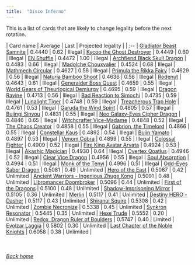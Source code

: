 ```yaml
---
title:  "Disco Inferno"
---
```


This is a list of cards that are likely to change legality before the next rotation.

| Card name | Average | Last | Projected legality |
| :-- |
[Gladiator Beast Samnite](https://db.ygoprodeck.com/card/?search=Gladiator%20Beast%20Samnite) | 0.4440 | 0.62 | Illegal |
[Kycoo the Ghost Destroyer](https://db.ygoprodeck.com/card/?search=Kycoo%20the%20Ghost%20Destroyer) | 0.4449 | 0.60 | Illegal |
[EN Shuffle](https://db.ygoprodeck.com/card/?search=EN%20Shuffle) | 0.4472 | 1.00 | Illegal |
[Archfiend Black Skull Dragon](https://db.ygoprodeck.com/card/?search=Archfiend%20Black%20Skull%20Dragon) | 0.4483 | 0.66 | Illegal |
[Madolche Chouxvalier](https://db.ygoprodeck.com/card/?search=Madolche%20Chouxvalier) | 0.4524 | 0.68 | Illegal |
[Mathmech Circular](https://db.ygoprodeck.com/card/?search=Mathmech%20Circular) | 0.4627 | 0.56 | Illegal |
[Primula the Rikka Fairy](https://db.ygoprodeck.com/card/?search=Primula%20the%20Rikka%20Fairy) | 0.4629 | 0.56 | Illegal |
[Naturia Bamboo Shoot](https://db.ygoprodeck.com/card/?search=Naturia%20Bamboo%20Shoot) | 0.4636 | 0.56 | Illegal |
[Rodenut](https://db.ygoprodeck.com/card/?search=Rodenut) | 0.4643 | 0.61 | Illegal |
[Generaider Boss Quest](https://db.ygoprodeck.com/card/?search=Generaider%20Boss%20Quest) | 0.4659 | 0.55 | Illegal |
[World Gears of Theurlogical Demiurgy](https://db.ygoprodeck.com/card/?search=World%20Gears%20of%20Theurlogical%20Demiurgy) | 0.4695 | 0.59 | Illegal |
[Dragon Ravine](https://db.ygoprodeck.com/card/?search=Dragon%20Ravine) | 0.4713 | 0.56 | Illegal |
[Bad Reaction to Simochi](https://db.ygoprodeck.com/card/?search=Bad%20Reaction%20to%20Simochi) | 0.4735 | 0.59 | Illegal |
[Lunalight Tiger](https://db.ygoprodeck.com/card/?search=Lunalight%20Tiger) | 0.4748 | 0.59 | Illegal |
[Treacherous Trap Hole](https://db.ygoprodeck.com/card/?search=Treacherous%20Trap%20Hole) | 0.4761 | 0.53 | Illegal |
[Garuda the Wind Spirit](https://db.ygoprodeck.com/card/?search=Garuda%20the%20Wind%20Spirit) | 0.4805 | 0.57 | Illegal |
[Bujingi Sinyou](https://db.ygoprodeck.com/card/?search=Bujingi%20Sinyou) | 0.4831 | 0.55 | Illegal |
[Neo Galaxy-Eyes Cipher Dragon](https://db.ygoprodeck.com/card/?search=Neo%20Galaxy-Eyes%20Cipher%20Dragon) | 0.4846 | 0.65 | Illegal |
[Witchcrafter Vice-Madame](https://db.ygoprodeck.com/card/?search=Witchcrafter%20Vice-Madame) | 0.4848 | 0.52 | Illegal |
[The Chaos Creator](https://db.ygoprodeck.com/card/?search=The%20Chaos%20Creator) | 0.4858 | 0.55 | Illegal |
[Gabrion, the Timelord](https://db.ygoprodeck.com/card/?search=Gabrion,%20the%20Timelord) | 0.4866 | 0.55 | Illegal |
[Constellar Kaus](https://db.ygoprodeck.com/card/?search=Constellar%20Kaus) | 0.4892 | 0.54 | Illegal |
[Bujin Yamato](https://db.ygoprodeck.com/card/?search=Bujin%20Yamato) | 0.4897 | 0.53 | Illegal |
[Venom Cobra](https://db.ygoprodeck.com/card/?search=Venom%20Cobra) | 0.4899 | 0.55 | Illegal |
[Colossal Fighter](https://db.ygoprodeck.com/card/?search=Colossal%20Fighter) | 0.4909 | 0.52 | Illegal |
[Fire King Avatar Arvata](https://db.ygoprodeck.com/card/?search=Fire%20King%20Avatar%20Arvata) | 0.4924 | 0.53 | Illegal |
[Akashic Magician](https://db.ygoprodeck.com/card/?search=Akashic%20Magician) | 0.4930 | 0.64 | Illegal |
[Overtex Qoatlus](https://db.ygoprodeck.com/card/?search=Overtex%20Qoatlus) | 0.4946 | 0.52 | Illegal |
[Clear Vice Dragon](https://db.ygoprodeck.com/card/?search=Clear%20Vice%20Dragon) | 0.4956 | 0.55 | Illegal |
[Soul Absorption](https://db.ygoprodeck.com/card/?search=Soul%20Absorption) | 0.4994 | 0.51 | Illegal |
[Monk of the Tenyi](https://db.ygoprodeck.com/card/?search=Monk%20of%20the%20Tenyi) | 0.4996 | 0.51 | Illegal |
[Odd-Eyes Saber Dragon](https://db.ygoprodeck.com/card/?search=Odd-Eyes%20Saber%20Dragon) | 0.5081 | 0.49 | Unlimited |
[Hero of the East](https://db.ygoprodeck.com/card/?search=Hero%20of%20the%20East) | 0.5087 | 0.42 | Unlimited |
[Ancient Warriors - Ingenious Zhuge Kong](https://db.ygoprodeck.com/card/?search=Ancient%20Warriors%20-%20Ingenious%20Zhuge%20Kong) | 0.5091 | 0.48 | Unlimited |
[Libromancer Doombroker](https://db.ygoprodeck.com/card/?search=Libromancer%20Doombroker) | 0.5096 | 0.44 | Unlimited |
[First of the Dragons](https://db.ygoprodeck.com/card/?search=First%20of%20the%20Dragons) | 0.5100 | 0.48 | Unlimited |
[Shadow-Imprisoning Mirror](https://db.ygoprodeck.com/card/?search=Shadow-Imprisoning%20Mirror) | 0.5105 | 0.36 | Unlimited |
[Merlin](https://db.ygoprodeck.com/card/?search=Merlin) | 0.5117 | 0.41 | Unlimited |
[Destiny HERO - Dasher](https://db.ygoprodeck.com/card/?search=Destiny%20HERO%20-%20Dasher) | 0.5117 | 0.43 | Unlimited |
[Shiranui Squire](https://db.ygoprodeck.com/card/?search=Shiranui%20Squire) | 0.5308 | 0.42 | Unlimited |
[Zombie Necronize](https://db.ygoprodeck.com/card/?search=Zombie%20Necronize) | 0.5338 | 0.45 | Unlimited |
[Synkron Resonator](https://db.ygoprodeck.com/card/?search=Synkron%20Resonator) | 0.5445 | 0.35 | Unlimited |
[Hexe Trude](https://db.ygoprodeck.com/card/?search=Hexe%20Trude) | 0.5552 | 0.20 | Unlimited |
[Redox, Dragon Ruler of Boulders](https://db.ygoprodeck.com/card/?search=Redox,%20Dragon%20Ruler%20of%20Boulders) | 0.5747 | 0.40 | Limited |
[Evolzar Laggia](https://db.ygoprodeck.com/card/?search=Evolzar%20Laggia) | 0.5802 | 0.30 | Unlimited |
[Last Chapter of the Noble Knights](https://db.ygoprodeck.com/card/?search=Last%20Chapter%20of%20the%20Noble%20Knights) | 0.6058 | 0.38 | Unlimited |

<br>

###### [Back home](index)